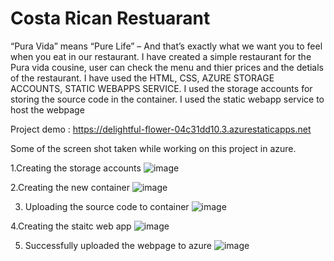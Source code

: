 # Costa Rican Restuarant
“Pura Vida” means “Pure Life” – And that’s exactly what we want you to feel when you eat in our restaurant.
I have created a simple restaurant for the Pura vida cousine, user can check the menu and thier prices and the detials of the restaurant.
I have used the HTML, CSS,  AZURE STORAGE ACCOUNTS, STATIC WEBAPPS SERVICE.
I used the storage accounts for storing the source code in the container.
I used the static webapp service to host the webpage

Project demo : https://delightful-flower-04c31dd10.3.azurestaticapps.net

Some of the screen shot taken while working on this project in azure.

1.Creating the storage accounts
![image](https://github.com/21a35a4203/Costa-Rican-Restuarant/assets/110958407/0b5923da-aa6c-42ab-a161-6cac71dcd5b4)


2.Creating the new container
![image](https://github.com/21a35a4203/coronagame/assets/110958407/3ce3868d-ab1a-4d73-ac5c-a217fffa269a)

3. Uploading the source code to container
![image](https://github.com/21a35a4203/coronagame/assets/110958407/7fb130d0-2d0f-49d0-948e-3b37c1cf3ee9)

4.Creating the staitc web app
![image](https://github.com/21a35a4203/coronagame/assets/110958407/8836a112-4794-4186-9a4e-dd3224da6640)

5. Successfully uploaded the webpage to azure
![image](https://github.com/21a35a4203/coronagame/assets/110958407/6bc5de74-9fad-4412-8ce3-a5264d26ec6e)

